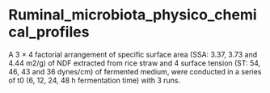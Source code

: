 # Ruminal_microbiota_physico_chemical_profiles
A 3 × 4 factorial arrangement of specific surface area (SSA: 3.37, 3.73 and 4.44 m2/g) of NDF extracted from rice straw and 4 surface tension (ST: 54, 46, 43 and 36 dynes/cm) of fermented medium, were conducted in a series of t0 (6, 12, 24, 48 h fermentation time) with 3 runs. 

